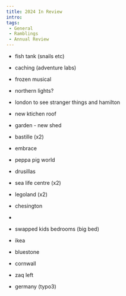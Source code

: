 ```yaml
---
title: 2024 In Review
intro:
tags:
 - General
 - Ramblings
 - Annual Review
---
```


- fish tank (snails etc)
- caching (adventure labs)
- frozen musical
- northern lights?
- london to see stranger things and hamilton
- new ktichen roof
- garden - new shed

- bastille (x2)
- embrace

- peppa pig world
- drusillas
- sea life centre (x2)
- legoland (x2)
- chesington
-
- swapped kids bedrooms (big bed)
- ikea

- bluestone
- cornwall

- zaq left
- germany (typo3)
